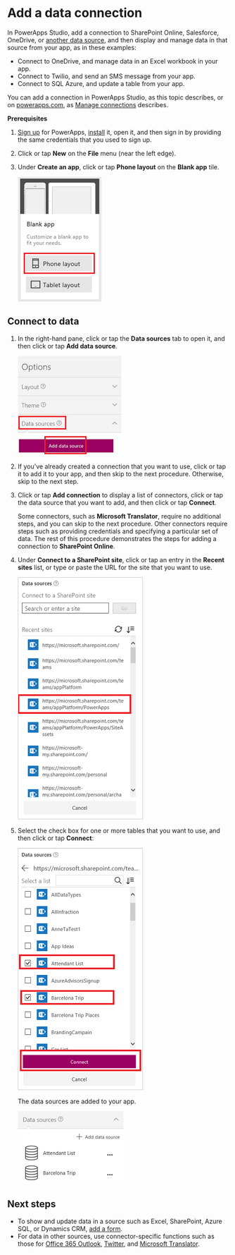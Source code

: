 <properties	pageTitle="Add a data connection to an app | Microsoft PowerApps"
	description="Add a data connection to an existing app or a blank app"
	services=""
	suite="powerapps"
	documentationCenter="na"
	authors="archnair"
	manager="erikre"
	editor=""
	tags=""/>

<tags
   ms.service="powerapps"
   ms.devlang="na"
   ms.topic="article"
   ms.tgt_pltfrm="na"
   ms.workload="na"
   ms.date="06/23/2016"
   ms.author="archanan"/>

# Add a data connection #
In PowerApps Studio, add a connection to SharePoint Online, Salesforce, OneDrive, or [another data source](connections-list.md), and then display and manage data in that source from your app, as in these examples:

- Connect to OneDrive, and manage data in an Excel workbook in your app.
- Connect to Twilio, and send an SMS message from your app.
- Connect to SQL Azure, and update a table from your app.

You can add a connection in PowerApps Studio, as this topic describes, or on [powerapps.com](https://web.powerapps.com), as [Manage connections](add-manage-connections.md) describes.

**Prerequisites**

1. [Sign up](signup-for-powerapps.md) for PowerApps, [install](http://aka.ms/powerappsinstall) it, open it, and then sign in by providing the same credentials that you used to sign up.
1. Click or tap **New** on the **File** menu (near the left edge).
1. Under **Create an app**, click or tap **Phone layout** on the **Blank app** tile.

	![Create an app from scratch](./media/add-data-connection/blank-app.png)

## Connect to data ##
1. In the right-hand pane, click or tap the **Data sources** tab to open it, and then click or tap **Add data source**.

	![Add data source](./media/add-data-connection/add-data-source.png)

1. If you've already created a connection that you want to use, click or tap it to add it to your app, and then skip to the next procedure. Otherwise, skip to the next step.

1. Click or tap **Add connection** to display a list of connectors, click or tap the data source that you want to add, and then click or tap **Connect**.  

	Some connectors, such as **Microsoft Translator**, require no additional steps, and you can skip to the next procedure. Other connectors require steps such as providing credentials and specifying a particular set of data. The rest of this procedure demonstrates the steps for adding a connection to **SharePoint Online**.

1. Under **Connect to a SharePoint site**, click or tap an entry in the **Recent sites** list, or type or paste the URL for the site that you want to use.

	![Select a SharePoint site](./media/add-data-connection/select-sp-site.png)

1. Select the check box for one or more tables that you want to use, and then click or tap **Connect**:  

	![Select the tables in SharePoint](./media/add-data-connection/select-sp-tables.png)

	The data sources are added to your app.

	![List of data sources added to the app](./media/add-data-connection/data-sources-list.png)

## Next steps ##
- To show and update data in a source such as Excel, SharePoint, Azure SQL, or Dynamics CRM, [add a form](add-form.md).
- For data in other sources, use connector-specific functions such as those for [Office 365 Outlook](connection-office365-outlook.md), [Twitter](connection-twitter.md), and [Microsoft Translator](connection-microsoft-translator.md).
